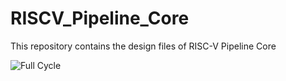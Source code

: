 # RISCV_Pipeline_Core
This repository contains the design files of RISC-V Pipeline Core

![Full Cycle](https://github.com/user-attachments/assets/408eb8b3-f1e1-4a59-8930-b7ea95960e2a)
